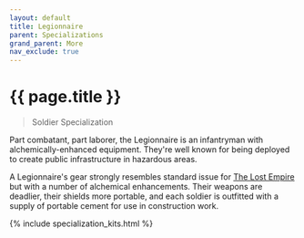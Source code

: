 ```yaml
---
layout: default
title: Legionnaire
parent: Specializations
grand_parent: More
nav_exclude: true
---
```


# {{ page.title }}

> Soldier Specialization

Part combatant, part laborer, the Legionnaire is an infantryman with alchemically-enhanced equipment. They're well known for being deployed to create public infrastructure in hazardous areas.

A Legionnaire's gear strongly resembles standard issue for [The Lost Empire](../the_world.html) but with a number of alchemical enhancements. Their weapons are deadlier, their shields more portable, and each soldier is outfitted with a supply of portable cement for use in construction work.

{% include specialization_kits.html %}
